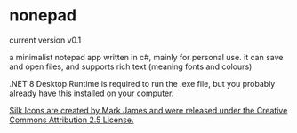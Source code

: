 # nonepad
current version v0.1

a minimalist notepad app written in c#, mainly for personal use.
it can save and open files, and supports rich text (meaning fonts and colours)

.NET 8 Desktop Runtime is required to run the .exe file, but you probably already have this installed on your computer.

[Silk Icons are created by Mark James and were released under the Creative Commons Attribution 2.5 License.](https://web.archive.org/web/20070514055728/http://www.famfamfam.com/lab/icons/silk/)
